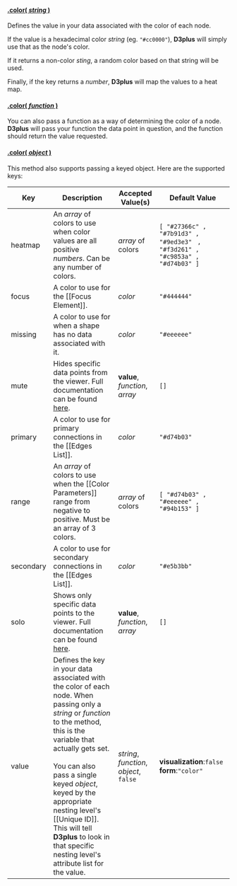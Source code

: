 #### <a name="string" href="#string">.color( *string* )</a>

Defines the value in your data associated with the color of each node.

If the value is a hexadecimal color *string* (eg. `"#cc0000"`), **D3plus** will simply use that as the node's color.

If it returns a non-color *sting*, a random color based on that string will be used.

Finally, if the key returns a *number*, **D3plus** will map the values to a heat map.

#### <a name="function" href="#function">.color( *function* )</a>

You can also pass a function as a way of determining the color of a node. **D3plus** will pass your function the data point in question, and the function should return the value requested.

#### <a name="object" href="#object">.color( *object* )</a>

This method also supports passing a keyed object. Here are the supported keys:

| Key | Description | Accepted Value(s) | Default Value |
|---|---|---|---|
| heatmap | An *array* of colors to use when color values are all positive *numbers*. Can be any number of colors. | *array* of colors | `[ "#27366c" , "#7b91d3" , "#9ed3e3" ` `, "#f3d261" , "#c9853a" , "#d74b03" ]` |
| focus | A color to use for the [[Focus Element]]. | *color* | `"#444444"` |
| missing | A color to use for when a shape has no data associated with it. | *color* | `"#eeeeee"` |
| mute | Hides specific data points from the viewer. Full documentation can be found [here](Data-Filtering#mute). | **value**, *function*, *array* | `[]` |
| primary | A color to use for primary connections in the [[Edges List]]. | *color* | `"#d74b03"` |
| range | An *array* of colors to use when the [[Color Parameters]] range from negative to positive. Must be an array of 3 colors. | *array* of colors | `[ "#d74b03" , "#eeeeee" , "#94b153" ]` |
| secondary | A color to use for secondary connections in the [[Edges List]]. | *color* | `"#e5b3bb"` |
| solo | Shows only specific data points to the viewer. Full documentation can be found [here](Data-Filtering#solo). | **value**, *function*, *array* | `[]` |
| value | Defines the key in your data associated with the color of each node. When passing only a *string* or *function* to the method, this is the variable that actually gets set. <br><br> You can also pass a single keyed *object*, keyed by the appropriate nesting level's [[Unique ID]]. This will tell **D3plus** to look in that specific nesting level's attribute list for the value. | *string*, *function*, *object*, `false` | **visualization**:`false` <br> **form**:`"color"` |
